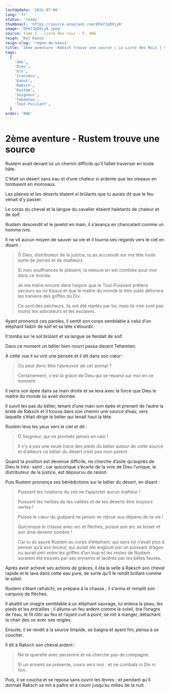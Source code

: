 ```yaml
---
lastUpdate: '2021-07-06'
lang: 'fr'
status: 'ready'
thumbnail: 'https://source.unsplash.com/EFm7JpD9jy8'
image: 'EFm7JpD9jy8.jpeg'
source: tome I - livre des rois - P. 406
reign: 'Keï Kaous'
reign-slug: 'regne-de-kaous'
title: '2ème aventure -Raksch trouve une source | Le Livre des Rois | Shâhnâmeh'
tags:
  [
    'âme',
    'Dieu',
    'Div',
    'Iraniens',
    'Kaous',
    'Raksch',
    'Rustem',
    'Seigneur',
    'Tehemten',
    'Tout-Puissant',
  ]
order: '006'
---
```


<!-- LTeX: language=fr -->

# 2ème aventure - Rustem trouve une source

Rustem avait devant lui un chemin difficile qu’il fallait traverser en toute hâte.

C’était un désert sans eau et d’une chaleur si ardente que les oiseaux en tombaient en morceaux.

Les plaines et les déserts étaient si brûlants que tu aurais dit que le feu venait d’y passer.

Le corps du cheval et la langue du cavalier étaient haletants de chaleur et de soif.

Rustem descendit et le javelot en main, il s’avança en chancelant comme un homme ivre.

Il ne vit aucun moyen de sauver sa vie et il tourna ses regards vers le ciel en disant :

> Ô Dieu, distributeur de la justice, tu as accumulé sur ma tête toute sorte de peines et de malheurs.
>
> Si mes souffrances te plaisent, la mesure en est comblée pour moi dans ce monde.
>
> Je me traîne encore dans l’espoir que le Tout-Puissant prêtera secours au roi Kaous et que le maître du monde le très-juste délivrera les Iraniens des griffes du Div.
>
> Ce sont des pécheurs, ils ont été rejetés par toi, mais ils n’en sont pas moins tes adorateurs et tes esclaves.

Ayant prononcé ces paroles, il sentit son corps semblable à celui d’un éléphant faiblir de soif et sa tête s’étourdir.

Il tomba sur le sol brûlant et sa langue se fendait de soif.

Dans ce moment un bélier bien nourri passa devant Tehemten.

À cette vue il lui vint une pensée et il dit dans son cœur :

> Où peut donc être l’abreuvoir de cet animal ?
>
> Certainement, c'est la grâce de Dieu qui se répand sur moi en ce moment.

Il serra son épée dans sa main droite et se leva avec la force que Dieu le maître du monde lui avait donnée.

Il suivit les pas du bélier, tenant d’une main son épée et prenant de l’autre la bride de Raksch et il trouva dans son chemin une source d’eau, vers laquelle s’était dirigé le bélier qui tenait haut la tête.

Rustem leva les yeux vers le ciel et dit :

> Ô Seigneur, qui ne promets jamais en vain !
>
> Il n’y a pas une seule trace des pieds du bélier autour de cette source et d’ailleurs ce bélier du désert n’est pas mon parent.

Quand ta position est devenue difficile, ne cherche d’asile qu’auprès de Dieu le très-
saint ; car quiconque s’écarte de la voie de Dieu l’unique, le distributeur de la justice, est dépourvu de raison.

Puis Rustem prononça ses bénédictions sur le bélier du désert, en disant :

> Puissent les rotations du ciel ne t’apporter aucun malheur !
>
> Puissent les herbes de tes vallées et de tes déserts être toujours vertes !
>
> Puisse le cœur du guépard ne jamais se réjouir aux dépens de ta vie !
>
> Quiconque le chasse avec arc et flèches, puisse son arc se briser et son âme devenir sombre !
>
> Car tu as sauvé Rustem au corps d’éléphant, qui sans toi n’avait plus à penser qu’à son linceul, qui aurait été englouti par un puissant dragon ou aurait péri entre les griffes d’un loup et les restes de Rustem auraient été trouvés par ses ennemis et lacérés par les bêtes fauves.

Après avoir achevé ses actions de grâces, il ôta la selle à Raksch son cheval rapide et le lava dans cette eau pure, de sorte qu’il le rendit brillant comme le soleil.

Rustem s’étant rafraîchi, se prépara à la chasse ; il s’arma et remplit son carquois de flèches.

Il abattit un onagre semblable à un éléphant sauvage, lui enleva la peau, les pieds et les entrailles ; il alluma un feu ardent comme le soleil, tira l’onagre de l’eau, le fit rôtir au feu et l’ayant cuit à point, se mit à manger, détachant la chair des os avec ses ongles.

Ensuite, il se rendit à la source limpide, se baigna et ayant fini, pensa à se coucher.

Il dit à Raksch son cheval ardent :

> Ne te querelle avec personne et ne cherche pas de compagne.
>
> Si un ennemi se présente, cours vers moi ; et ne combats ni Div ni lion.

Puis, il se coucha et se reposa sans ouvrir les lèvres ; et pendant qu’il dormait Raksch se mit à paître et à courir jusqu’au milieu de la nuit.
